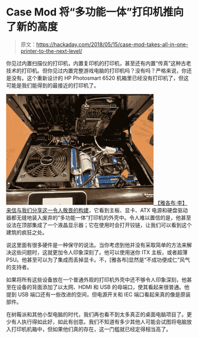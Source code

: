 # Case Mod 将“多功能一体”打印机推向了新的高度

> 原文：<https://hackaday.com/2018/05/15/case-mod-takes-all-in-one-printer-to-the-next-level/>

你见过内置扫描仪的打印机，内置复印机的打印机，甚至还有内置“传真”这种古老技术的打印机。但你见过内置完整游戏电脑的打印机吗？没有吗？严格来说，你还是没有。这个重新设计的 HP Photosmart 6520 机箱里已经没有打印机了，但这可能是我们能得到的最接近的打印机了。

[![](img/7ca0ed226dcd277e3f524abf44cf28b9.png) ](https://hackaday.com/wp-content/uploads/2018/05/printerpc_detail.jpg) [【雅各布·李】来信与我们分享这一令人敬畏的构建](https://imgur.com/a/pJ6Xa95)，它看到主板、显卡、ATX 电源和硬盘驱动器都无缝地装入废弃的“多功能一体”打印机的外壳中。令人难以置信的是，他甚至设法在顶部集成了一个液晶显示器；它在使用时会打开铰链，让我们可以看到这个建筑的疯狂之处。

说这里面有很多硬件是一种保守的说法。当你考虑到他并没有采取简单的方法来解决这些问题时，这就更加令人印象深刻了。他可以使用迷你 ITX 主板，或者超薄 PSU。他甚至可以为了集成而丢掉显卡。不，[雅各布]显然是“不成功便成仁”风气的支持者。

如果将所有这些设备放在一个普通外观的打印机外壳中还不够令人印象深刻，他甚至在设备的背面添加了以太网、HDMI 和 USB 的母端口，使其看起来很普通。他提到 USB 端口还有一些改进的空间，但电源开关和 IEC 端口看起来真的像是原装部件。

在树莓派和其他小型电脑的时代，我们再也看不到太多真正的桌面电脑项目了。更少有人执行得如此好，如此有创意。我们不知道有多少其他人可能会试图将电脑放入打印机机箱中，但如果他们真的存在，这一门槛就已经定得相当高了。